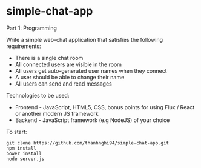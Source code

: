# simple-chat-app

Part 1: Programming

Write a simple web-chat application that satisfies the following requirements:
- There is a single chat room
- All connected users are visible in the room
- All users get auto-generated user names when they connect
- A user should be able to change their name
- All users can send and read messages

Technologies to be used:
- Frontend - JavaScript, HTML5, CSS, bonus points for using Flux / React or another modern JS framework
- Backend - JavaScript framework (e.g NodeJS) of your choice

To start:
```
git clone https://github.com/thanhnghi94/simple-chat-app.git
npm install
bower install
node server.js
```
